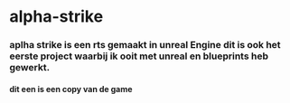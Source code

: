 # alpha-strike
### aplha strike is een rts gemaakt in unreal Engine dit is ook het eerste project waarbij ik ooit met unreal en blueprints heb gewerkt.
#### dit een is een copy van de game

